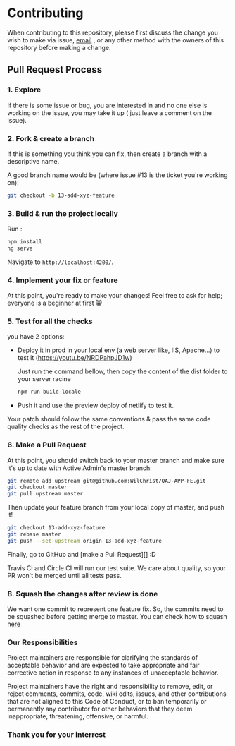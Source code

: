 # Contributing

When contributing to this repository, please first discuss the change you wish to
make via issue, [email](willynzesseu@gmail.com) , or any other method with the owners
of this repository before making a change.

## Pull Request Process

### 1. Explore

If there is some issue or bug, you are interested in and no one else is working
on the issue, you may take it up ( just leave a comment on the issue).

### 2. Fork & create a branch

If this is something you think you can fix, then create a branch with a
descriptive name.

A good branch name would be (where issue #13 is the ticket you're working on):

```sh
git checkout -b 13-add-xyz-feature
```

### 3. Build & run the project locally

Run :

```sh
npm install
ng serve
```

Navigate to `http://localhost:4200/`.

### 4. Implement your fix or feature

At this point, you're ready to make your changes! Feel free to ask for help;
everyone is a beginner at first :smile_cat:

### 5. Test for all the checks

<!-- There should be no errors while running the following commands:

```sh
./gradlew assemble
./gradlew checkstyle
``` -->
you have 2 options:

- Deploy it in prod in your local env (a web server like, IIS, Apache...) to test it (https://youtu.be/NRDPahpJD1w)

  Just run the command bellow, then copy the content of the dist folder to your server racine

  ```sh
  npm run build-locale
  ```

- Push it and use the preview deploy of netlify to test it.

Your patch should follow the same conventions & pass the same code quality
checks as the rest of the project.

### 6. Make a Pull Request

At this point, you should switch back to your master branch and make sure it's
up to date with Active Admin's master branch:

```sh
git remote add upstream git@github.com:WilChrist/QAJ-APP-FE.git
git checkout master
git pull upstream master
```

Then update your feature branch from your local copy of master, and push it!

```sh
git checkout 13-add-xyz-feature
git rebase master
git push --set-upstream origin 13-add-xyz-feature
```

Finally, go to GitHub and [make a Pull Request][] :D

Travis CI and Circle CI will run our test suite. We care about quality, so
your PR won't be merged until all tests pass.

### 8. Squash the changes after review is done

We want one commit to represent one feature fix. So, the commits need to
be squashed before getting merge to master. You can check how to squash [here](https://github.com/todotxt/todo.txt-android/wiki/Squash-All-Commits-Related-to-a-Single-Issue-into-a-Single-Commit)

### Our Responsibilities

Project maintainers are responsible for clarifying the standards of acceptable
behavior and are expected to take appropriate and fair corrective action in
response to any instances of unacceptable behavior.

Project maintainers have the right and responsibility to remove, edit, or
reject comments, commits, code, wiki edits, issues, and other contributions
that are not aligned to this Code of Conduct, or to ban temporarily or
permanently any contributor for other behaviors that they deem inappropriate,
threatening, offensive, or harmful.

### Thank you for your interrest
